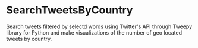# SearchTweetsByCountry
Search tweets filtered by selectd words using Twitter's API through Tweepy library for Python and make visualizations of the number of geo located tweets by country.
